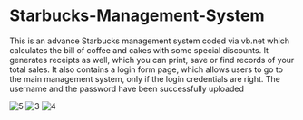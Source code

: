# Starbucks-Management-System
This is an advance Starbucks management system coded via vb.net which calculates the bill of coffee and cakes with some special discounts. It generates receipts as well, which you can print, save or find records of your total sales. It also contains a login form page, which allows users to go to the main management system, only if the login credentials are right. The username and the password have been successfully uploaded

![5](https://user-images.githubusercontent.com/43477992/74604311-c4760800-508a-11ea-934e-b62751259d7b.png)
![3](https://user-images.githubusercontent.com/43477992/74604313-c93abc00-508a-11ea-9cc9-c6d44f38f43e.png)
![4](https://user-images.githubusercontent.com/43477992/74604314-ccce4300-508a-11ea-842c-d1c1febd406e.png)

